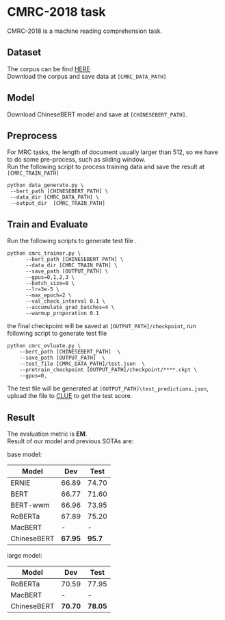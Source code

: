 # CMRC-2018 task
CMRC-2018 is a machine reading comprehension task. 

## Dataset
The corpus can be find [HERE](https://storage.googleapis.com/cluebenchmark/tasks/cmrc2018_public.zip)  
Download the corpus and save data at `[CMRC_DATA_PATH]`

## Model
Download ChineseBERT model and save at `[CHINESEBERT_PATH]`.  

## Preprocess
For MRC tasks, the length of document usually larger than 512, 
so we have to do some pre-process, such as sliding window.   
Run the following script to process training data and save the result at `[CMRC_TRAIN_PATH]`  
```
python data_generate.py \
 --bert_path [CHINESEBERT_PATH] \
 --data_dir [CMRC_DATA_PATH] \
 --output_dir  [CMRC_TRAIN_PATH]
```

## Train and Evaluate
Run the following scripts to generate test file . 
```
python cmrc_trainer.py \
      --bert_path [CHINESEBERT_PATH] \
      --data_dir [CMRC_TRAIN_PATH] \
      --save_path [OUTPUT_PATH] \
      --gpus=0,1,2,3 \
      --batch_size=8 \
      --lr=3e-5 \
      --max_epoch=2 \
      --val_check_interval 0.1 \
      --accumulate_grad_batches=4 \
      --warmup_proporation 0.1
```
the final checkpoint will be saved at `[OUTPUT_PATH]/checkpoint`, 
run following script to generate test file  
```
python cmrc_evluate.py \
    --bert_path [CHINESEBERT_PATH]  \
    --save_path [OUTPUT_PATH]  \
    --test_file [CMRC_DATA_PATH]/test.json  \
    --pretrain_checkpoint [OUTPUT_PATH]/checkpoint/****.ckpt \
    --gpus=0,
```

The test file will be generated at `[OUTPUT_PATH]\test_predictions.json`,
 upload the file to [CLUE](https://www.cluebenchmarks.com/introduce.html) to get 
 the test score.

## Result
The evaluation metric is **EM**.  
Result of our model and previous SOTAs are:

base model: 

| Model  | Dev | Test |  
|  ----  | ----  | ----  |
| ERNIE |  66.89 |   74.70  |
| BERT | 66.77 |  71.60 |  
| BERT-wwm | 66.96 | 73.95 |  
| RoBERTa |  67.89 |  75.20 |  
| MacBERT | - |   - |  
| ChineseBERT | **67.95** | **95.7** |  

large model:

| Model  | Dev | Test |  
|  ----  | ----  | ----  |  
| RoBERTa | 70.59 | 77.95 |  
| MacBERT |  - |  - |  
| ChineseBERT | **70.70** |  **78.05** |  